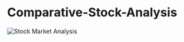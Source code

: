 # Comparative-Stock-Analysis
![Stock Market Analysis](https://user-images.githubusercontent.com/19295408/30147850-1e43683c-93be-11e7-8c09-c60d0fa57eb3.png)
